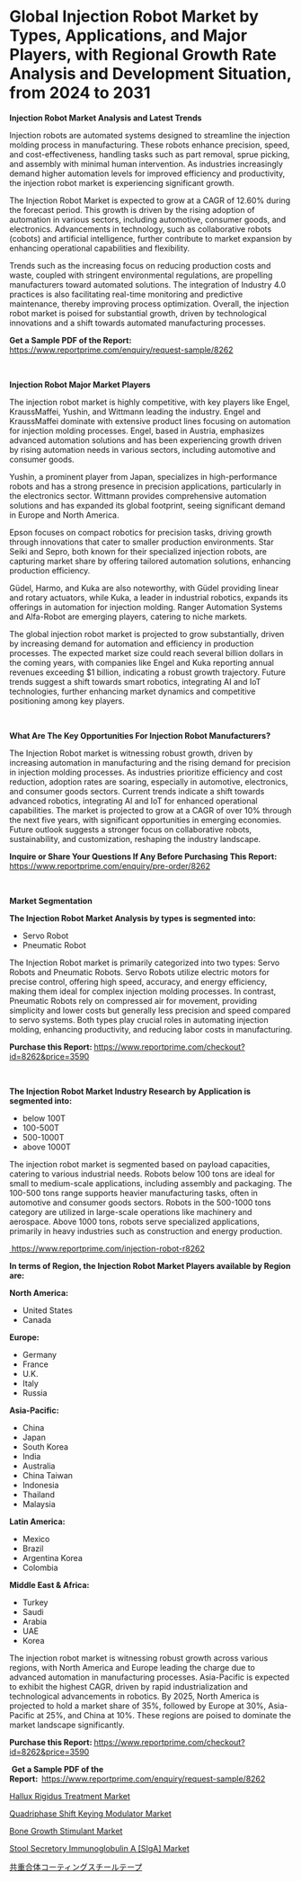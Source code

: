 <p><h1>Global Injection Robot Market by Types, Applications, and Major Players, with Regional Growth Rate Analysis and Development Situation, from 2024 to 2031</h1></p><p><strong>Injection Robot Market Analysis and Latest Trends</strong></p>
<p><p>Injection robots are automated systems designed to streamline the injection molding process in manufacturing. These robots enhance precision, speed, and cost-effectiveness, handling tasks such as part removal, sprue picking, and assembly with minimal human intervention. As industries increasingly demand higher automation levels for improved efficiency and productivity, the injection robot market is experiencing significant growth.</p><p>The Injection Robot Market is expected to grow at a CAGR of 12.60% during the forecast period. This growth is driven by the rising adoption of automation in various sectors, including automotive, consumer goods, and electronics. Advancements in technology, such as collaborative robots (cobots) and artificial intelligence, further contribute to market expansion by enhancing operational capabilities and flexibility. </p><p>Trends such as the increasing focus on reducing production costs and waste, coupled with stringent environmental regulations, are propelling manufacturers toward automated solutions. The integration of Industry 4.0 practices is also facilitating real-time monitoring and predictive maintenance, thereby improving process optimization. Overall, the injection robot market is poised for substantial growth, driven by technological innovations and a shift towards automated manufacturing processes.</p></p>
<p><strong>Get a Sample PDF of the Report:&nbsp;</strong> <a href="https://www.reportprime.com/enquiry/request-sample/8262">https://www.reportprime.com/enquiry/request-sample/8262</a></p>
<p>&nbsp;</p>
<p><strong>Injection Robot Major Market Players</strong></p>
<p><p>The injection robot market is highly competitive, with key players like Engel, KraussMaffei, Yushin, and Wittmann leading the industry. Engel and KraussMaffei dominate with extensive product lines focusing on automation for injection molding processes. Engel, based in Austria, emphasizes advanced automation solutions and has been experiencing growth driven by rising automation needs in various sectors, including automotive and consumer goods.</p><p>Yushin, a prominent player from Japan, specializes in high-performance robots and has a strong presence in precision applications, particularly in the electronics sector. Wittmann provides comprehensive automation solutions and has expanded its global footprint, seeing significant demand in Europe and North America.</p><p>Epson focuses on compact robotics for precision tasks, driving growth through innovations that cater to smaller production environments. Star Seiki and Sepro, both known for their specialized injection robots, are capturing market share by offering tailored automation solutions, enhancing production efficiency.</p><p>Güdel, Harmo, and Kuka are also noteworthy, with Güdel providing linear and rotary actuators, while Kuka, a leader in industrial robotics, expands its offerings in automation for injection molding. Ranger Automation Systems and Alfa-Robot are emerging players, catering to niche markets.</p><p>The global injection robot market is projected to grow substantially, driven by increasing demand for automation and efficiency in production processes. The expected market size could reach several billion dollars in the coming years, with companies like Engel and Kuka reporting annual revenues exceeding $1 billion, indicating a robust growth trajectory. Future trends suggest a shift towards smart robotics, integrating AI and IoT technologies, further enhancing market dynamics and competitive positioning among key players.</p></p>
<p>&nbsp;</p>
<p><strong>What Are The Key Opportunities For Injection Robot Manufacturers?</strong></p>
<p><p>The Injection Robot market is witnessing robust growth, driven by increasing automation in manufacturing and the rising demand for precision in injection molding processes. As industries prioritize efficiency and cost reduction, adoption rates are soaring, especially in automotive, electronics, and consumer goods sectors. Current trends indicate a shift towards advanced robotics, integrating AI and IoT for enhanced operational capabilities. The market is projected to grow at a CAGR of over 10% through the next five years, with significant opportunities in emerging economies. Future outlook suggests a stronger focus on collaborative robots, sustainability, and customization, reshaping the industry landscape.</p></p>
<p><strong>Inquire or Share Your Questions If Any Before Purchasing This Report:</strong> <a href="https://www.reportprime.com/enquiry/pre-order/8262">https://www.reportprime.com/enquiry/pre-order/8262</a></p>
<p>&nbsp;</p>
<p><strong>Market Segmentation</strong></p>
<p><strong>The Injection Robot Market Analysis by types is segmented into:</strong></p>
<p><ul><li>Servo Robot</li><li>Pneumatic Robot</li></ul></p>
<p><p>The Injection Robot market is primarily categorized into two types: Servo Robots and Pneumatic Robots. Servo Robots utilize electric motors for precise control, offering high speed, accuracy, and energy efficiency, making them ideal for complex injection molding processes. In contrast, Pneumatic Robots rely on compressed air for movement, providing simplicity and lower costs but generally less precision and speed compared to servo systems. Both types play crucial roles in automating injection molding, enhancing productivity, and reducing labor costs in manufacturing.</p></p>
<p><strong>Purchase this Report:&nbsp;</strong><a href="https://www.reportprime.com/checkout?id=8262&price=3590">https://www.reportprime.com/checkout?id=8262&price=3590</a></p>
<p>&nbsp;</p>
<p><strong>The Injection Robot Market Industry Research by Application is segmented into:</strong></p>
<p><ul><li>below 100T</li><li>100-500T</li><li>500-1000T</li><li>above 1000T</li></ul></p>
<p><p>The injection robot market is segmented based on payload capacities, catering to various industrial needs. Robots below 100 tons are ideal for small to medium-scale applications, including assembly and packaging. The 100-500 tons range supports heavier manufacturing tasks, often in automotive and consumer goods sectors. Robots in the 500-1000 tons category are utilized in large-scale operations like machinery and aerospace. Above 1000 tons, robots serve specialized applications, primarily in heavy industries such as construction and energy production.</p></p>
<p><a href="https://www.reportprime.com/injection-robot-r8262">&nbsp;https://www.reportprime.com/injection-robot-r8262</a></p>
<p><strong>In terms of Region, the Injection Robot Market Players available by Region are:</strong></p>
<p>
    <p> <strong> North America: </strong>
        <ul>
            <li>United States</li>
            <li>Canada</li>
        </ul>
        </p> 
    <p> <strong> Europe: </strong>
        <ul>
            <li>Germany</li>
            <li>France</li>
            <li>U.K.</li>
            <li>Italy</li>
            <li>Russia</li>
        </ul>
        </p> 
    <p> <strong> Asia-Pacific: </strong>
        <ul>
            <li>China</li>
            <li>Japan</li>
            <li>South Korea</li>
            <li>India</li>
            <li>Australia</li>
            <li>China Taiwan</li>
            <li>Indonesia</li>
            <li>Thailand</li>
            <li>Malaysia</li>
        </ul>
        </p> 
    <p> <strong> Latin America: </strong>
        <ul>
            <li>Mexico</li>
            <li>Brazil</li>
            <li>Argentina Korea</li>
            <li>Colombia</li>
        </ul>
        </p> 
    <p> <strong> Middle East & Africa: </strong>
        <ul>
            <li>Turkey</li>
            <li>Saudi</li>
            <li>Arabia</li>
            <li>UAE</li>
            <li>Korea</li>
        </ul>
    </p>
    </p>
<p><p>The injection robot market is witnessing robust growth across various regions, with North America and Europe leading the charge due to advanced automation in manufacturing processes. Asia-Pacific is expected to exhibit the highest CAGR, driven by rapid industrialization and technological advancements in robotics. By 2025, North America is projected to hold a market share of 35%, followed by Europe at 30%, Asia-Pacific at 25%, and China at 10%. These regions are poised to dominate the market landscape significantly.</p></p>
<p><strong>Purchase this Report: </strong><a href="https://www.reportprime.com/checkout?id=8262&price=3590">https://www.reportprime.com/checkout?id=8262&price=3590</a></p>
<p>&nbsp;<strong>Get a Sample PDF of the Report:&nbsp;&nbsp;</strong><a href="https://www.reportprime.com/enquiry/request-sample/8262">https://www.reportprime.com/enquiry/request-sample/8262</a></p>
<p><strong></strong></p>
<p><p><a href="https://www.linkedin.com/pulse/strategic-roadmap-success-global-hallux-rigidus-treatment-gm7ic?trackingId=HfPRWy%2BESN6Zg1%2Bsst0mTw%3D%3D">Hallux Rigidus Treatment Market</a></p><p><a href="https://medium.com/@dhjdj3783/quadriphase-shift-keying-modulator-market-global-market-trends-and-market-forecast-2024-2031-aa15a0e706e0">Quadriphase Shift Keying Modulator Market</a></p><p><a href="https://issuu.com/reportprime-2/docs/bone-growth-stimulant-market-size-2_164484d5b72cdd">Bone Growth Stimulant Market</a></p><p><a href="https://issuu.com/reportprime-2/docs/stool-secretory-immunoglobulin-a-si_f92d3a213cd6f8">Stool Secretory Immunoglobulin A [SIgA] Market</a></p><p><a href="https://medium.com/@uyjtuy6/copolymer-coated-steel-tape-market-%E3%81%AF-%E3%82%B3%E3%82%B9%E3%83%88%E7%AE%A1%E7%90%86%E3%81%A8%E5%8A%B9%E7%8E%87%E5%90%91%E4%B8%8A%E3%82%92%E5%84%AA%E5%85%88%E3%81%97%E3%81%BE%E3%81%99-%E3%81%95%E3%82%89%E3%81%AB-%E5%A0%B1%E5%91%8A%E6%9B%B8%E3%81%AF%E5%B8%82%E5%A0%B4%E3%81%AE%E9%9C%80%E8%A6%81%E9%9D%A2%E3%81%A8%E4%BE%9B%E7%B5%A6%E9%9D%A2%E3%81%AE%E4%B8%A1%E6%96%B9%E3%82%92%E3%82%AB%E3%83%90%E3%83%BC%E3%81%97%E3%81%A6%E3%81%84%E3%81%BE%E3%81%99-copolymer-1fd25773d154">共重合体コーティングスチールテープ</a></p></p>